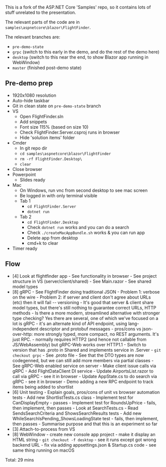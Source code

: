 This is a fork of the ASP.NET Core 'Samples' repo, so it contains lots of stuff unrelated to the presentation.

The relevant parts of the code are in `samples\aspnetcore\blazor\FlightFinder`.

The relevant branches are:

 * `pre-demo-state`
 * `grpc` (switch to this early in the demo, and do the rest of the demo here)
 * `desktop` (switch to this near the end, to show Blazor app running in WebWindow)
 * `master` (finished post-demo state)

## Pre-demo prep

- 1920x1080 resolution
- Auto-hide taskbar
- Git in clean state on `pre-demo-state` branch
- VS
  - Open FlightFinder.sln
  - Add snippets
  - Font size 115% (based on size 10)
  - Check FlightFinder.Server.csproj runs in browser
  - Hide 'solution items' folder
- Cmder
  - In git repo dir
  - `cd samples\aspnetcore\blazor\FlightFinder`
  - `rm -rf FlightFinder.Desktop\`
  - `clear`
- Close browser
- Powerpoint
  - Slides ready
- Mac
  - On Windows, run vnc from second desktop to see mac screen
  - Be logged in with only terminal visible
  - Tab 1
    - `cd FlightFinder.Server`
    - `dotnet run`
  - Tab 2
    - `cd FlightFinder.Desktop`
    - Check `dotnet run` works and you can do a search
    - Check `./createMacAppBundle.sh` works & you can run app
    - Delete app from desktop
    - cmd+k to clear
- Timer ready

## Flow

  - [4] Look at flightfinder app
        - See functionality in browser
        - See project structure in VS (server/client/shared)
        - See Main.razor
        - See shared model types
  - [8] gRPC
        - See FlightFinder doing traditional JSON
          - Problem 1: verbose on the wire
          - Problem 2: if server and client don't agree about URLs (etc) then it will fail -- versioning
        - It's good that server & client share model types, but there's still nothing to guarantee correct
          URLs, HTTP methods
        - Is there a more modern, streamlined alternative with stronger type checking? Yes there are several,
          one of which we've focused on a lot is gRPC
          - it's an alternate kind of API endpoint, using lang-independent descriptor and protobuf messages
          - pros/cons vs json-over-http: more strongly typed, more compact, no REST arguments. It's just RPC.
          - normally requires HTTP2 (and hence not callable from JS/WebAssembly) but gRPC-Web works over HTTP1.1
        - Switch to version that has .proto in Shared and implements service in .Server
          - `git checkout grpc`
          - See .proto file
          - See that the DTO types are now codegenned, but we can still add more members via partial classes
          - See gRPC-Web enabled service on server
        - Make client issue calls via gRPC
          - Add FlightDataClient DI service
          - Update AirportsList.razor to call via gRPC - see it in browser
          - Update AppState.cs to do search via gRPC - see it in browser
        - Demo adding a new RPC endpoint to track items being added to shortlist
  - [6] Unit testing
        - Explain goals, pros/cons of unit vs browser automation tests
        - Add new ShortlistTests.cs class
          - Implement test for CanDisplayEmpty - passes
          - Implement test for RoundsUpPrice - fails, then implement, then passes
        - Look at SearchTests.cs
          - Read SendsSearchCriteria and ShowsSearchResults tests
          - Add new WhileSearchIsPending_ShowsLoadingState test - fails, then implement, then passes
        - Summarise purpose and that this is an experiment so far
  - [3] Attach-to-process from VS
  - [8] WebWindow
        - create new console app project
        - make it display an HTML string
        - `git checkout -f desktop`
        - see it runs except got wrong backend URL
        - fix via adding appsettings.json & Startup.cs code
        - see same thing running on macOS

Total: 29 mins
